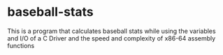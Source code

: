 # baseball-stats
This is a program that calculates baseball stats while using the variables and I/O of a C Driver and the speed and complexity of x86-64 assembly functions
